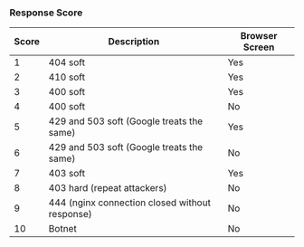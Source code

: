 ### Response Score

Score | Description | Browser Screen
---|---|---
1 | 404 soft | Yes
2 | 410 soft | Yes
3 | 400 soft | Yes
4 | 400 soft | No
5 | 429 and 503 soft (Google treats the same) | Yes
6 | 429 and 503 soft (Google treats the same) | No
7 | 403 soft | Yes
8 | 403 hard (repeat attackers) | No
9 | 444 (nginx connection closed without response) | No
10 | Botnet | No
